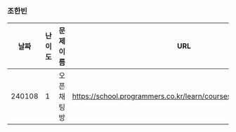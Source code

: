 
### 조한빈
|날짜|난이도|문제 이름|URL|비고|
|----|----|----|----|----|
|240108|1|오픈채팅방|https://school.programmers.co.kr/learn/courses/30/lessons/42888|2019 KAKAO WINTER INTERNSHIP|

